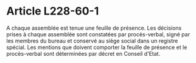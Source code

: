 # Article L228-60-1

A chaque assemblée est tenue une feuille de présence.   Les décisions prises à chaque assemblée sont constatées par procès-verbal, signé par les membres du bureau et conservé au siège social dans un registre spécial.   Les mentions que doivent comporter la feuille de présence et le procès-verbal sont déterminées par décret en Conseil d'Etat.